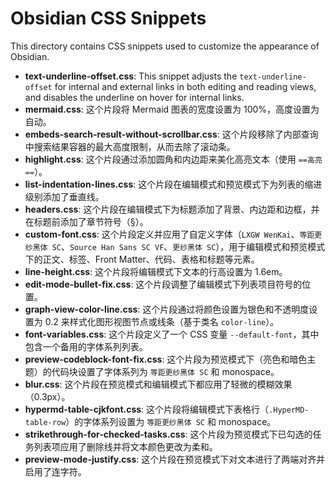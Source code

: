 # Obsidian CSS Snippets

This directory contains CSS snippets used to customize the appearance of Obsidian.

- **text-underline-offset.css**: This snippet adjusts the `text-underline-offset` for internal and external links in both editing and reading views, and disables the underline on hover for internal links.
- **mermaid.css**: 这个片段将 Mermaid 图表的宽度设置为 100%，高度设置为自动。
- **embeds-search-result-without-scrollbar.css**: 这个片段移除了内部查询中搜索结果容器的最大高度限制，从而去除了滚动条。
- **highlight.css**: 这个片段通过添加圆角和内边距来美化高亮文本（使用 `==高亮==`）。
- **list-indentation-lines.css**: 这个片段在编辑模式和预览模式下为列表的缩进级别添加了垂直线。
- **headers.css**: 这个片段在编辑模式下为标题添加了背景、内边距和边框，并在标题前添加了章节符号（§）。
- **custom-font.css**: 这个片段定义并应用了自定义字体（`LXGW WenKai`、`等距更纱黑体 SC`、`Source Han Sans SC VF`、`更纱黑体 SC`），用于编辑模式和预览模式下的正文、标签、Front Matter、代码、表格和标题等元素。
- **line-height.css**: 这个片段将编辑模式下文本的行高设置为 1.6em。
- **edit-mode-bullet-fix.css**: 这个片段调整了编辑模式下列表项目符号的位置。
- **graph-view-color-line.css**: 这个片段通过将颜色设置为银色和不透明度设置为 0.2 来样式化图形视图节点或线条（基于类名 `color-line`）。
- **font-variables.css**: 这个片段定义了一个 CSS 变量 `--default-font`，其中包含一个备用的字体系列列表。
- **preview-codeblock-font-fix.css**: 这个片段为预览模式下（亮色和暗色主题）的代码块设置了字体系列为 `等距更纱黑体 SC` 和 monospace。
- **blur.css**: 这个片段在预览模式和编辑模式下都应用了轻微的模糊效果（0.3px）。
- **hypermd-table-cjkfont.css**: 这个片段将编辑模式下表格行（`.HyperMD-table-row`）的字体系列设置为 `等距更纱黑体 SC` 和 monospace。
- **strikethrough-for-checked-tasks.css**: 这个片段为预览模式下已勾选的任务列表项应用了删除线并将文本颜色更改为柔和。
- **preview-mode-justify.css**: 这个片段在预览模式下对文本进行了两端对齐并启用了连字符。 